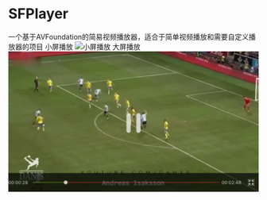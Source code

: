 # SFPlayer
一个基于AVFoundation的简易视频播放器，适合于简单视频播放和需要自定义播放器的项目
小屏播放
![小屏播放]()
大屏播放
![播放界面](IMG_3394(20200805-103059).JPEG)
